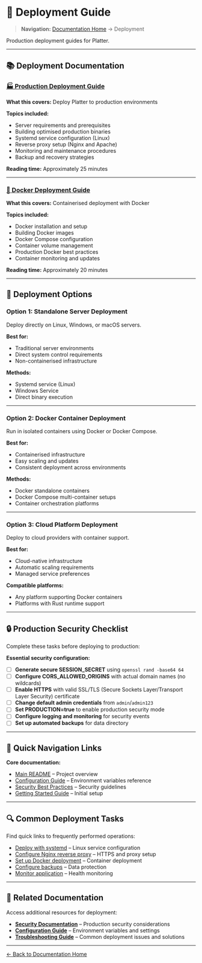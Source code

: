 # 🚀 Deployment Guide

> **Navigation:** [Documentation Home](../README.md) → Deployment

Production deployment guides for Platter.

---

## 📚 Deployment Documentation

### [🏭 Production Deployment Guide](production.md)

**What this covers:** Deploy Platter to production environments

**Topics included:**
- Server requirements and prerequisites
- Building optimised production binaries
- Systemd service configuration (Linux)
- Reverse proxy setup (Nginx and Apache)
- Monitoring and maintenance procedures
- Backup and recovery strategies

**Reading time:** Approximately 25 minutes

---

### [🐳 Docker Deployment Guide](docker.md)

**What this covers:** Containerised deployment with Docker

**Topics included:**
- Docker installation and setup
- Building Docker images
- Docker Compose configuration
- Container volume management
- Production Docker best practices
- Container monitoring and updates

**Reading time:** Approximately 20 minutes

---

## 🚀 Deployment Options

### Option 1: Standalone Server Deployment

Deploy directly on Linux, Windows, or macOS servers.

**Best for:**
- Traditional server environments
- Direct system control requirements
- Non-containerised infrastructure

**Methods:**
- Systemd service (Linux)
- Windows Service
- Direct binary execution

---

### Option 2: Docker Container Deployment

Run in isolated containers using Docker or Docker Compose.

**Best for:**
- Containerised infrastructure
- Easy scaling and updates
- Consistent deployment across environments

**Methods:**
- Docker standalone containers
- Docker Compose multi-container setups
- Container orchestration platforms

---

### Option 3: Cloud Platform Deployment

Deploy to cloud providers with container support.

**Best for:**
- Cloud-native infrastructure
- Automatic scaling requirements
- Managed service preferences

**Compatible platforms:**
- Any platform supporting Docker containers
- Platforms with Rust runtime support

---

## 🔒 Production Security Checklist

Complete these tasks before deploying to production:

**Essential security configuration:**
- [ ] **Generate secure SESSION_SECRET** using `openssl rand -base64 64`
- [ ] **Configure CORS_ALLOWED_ORIGINS** with actual domain names (no wildcards)
- [ ] **Enable HTTPS** with valid SSL/TLS (Secure Sockets Layer/Transport Layer Security) certificate
- [ ] **Change default admin credentials** from `admin`/`admin123`
- [ ] **Set PRODUCTION=true** to enable production security mode
- [ ] **Configure logging and monitoring** for security events
- [ ] **Set up automated backups** for data directory

---

## 🎯 Quick Navigation Links

**Core documentation:**
- [Main README](../../README.md) – Project overview
- [Configuration Guide](../guides/configuration.md) – Environment variables reference
- [Security Best Practices](../architecture/security.md) – Security guidelines
- [Getting Started Guide](../guides/getting-started.md) – Initial setup

---

## 🔍 Common Deployment Tasks

Find quick links to frequently performed operations:

- [Deploy with systemd](production.md#systemd-service-linux) – Linux service configuration
- [Configure Nginx reverse proxy](production.md#nginx-configuration) – HTTPS and proxy setup
- [Set up Docker deployment](docker.md#docker-deployment) – Container deployment
- [Configure backups](production.md#backup-and-recovery) – Data protection
- [Monitor application](production.md#monitoring-and-maintenance) – Health monitoring

---

## 📖 Related Documentation

Access additional resources for deployment:

- **[Security Documentation](../architecture/security.md)** – Production security considerations
- **[Configuration Guide](../guides/configuration.md)** – Environment variables and settings
- **[Troubleshooting Guide](../troubleshooting/README.md)** – Common deployment issues and solutions

---

[← Back to Documentation Home](../README.md)